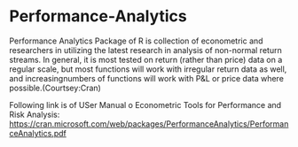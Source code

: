 # Performance-Analytics
Performance Analytics Package of R is collection of econometric and researchers in utilizing the latest research in analysis of non-normal return streams. In general, it is most tested on return (rather than price) data on a regular scale, but most functions will work with irregular return data as well, and increasingnumbers of functions will work with P&L or price data where possible.(Courtsey:Cran)



Following link is of USer Manual o Econometric Tools for Performance and Risk Analysis: https://cran.microsoft.com/web/packages/PerformanceAnalytics/PerformanceAnalytics.pdf
